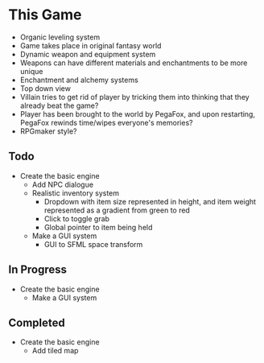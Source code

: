 
# This Game

- Organic leveling system
- Game takes place in original fantasy world
- Dynamic weapon and equipment system
- Weapons can have different materials and enchantments to be more unique
- Enchantment and alchemy systems
- Top down view
- Villain tries to get rid of player by tricking them into thinking that they already beat the game?
- Player has been brought to the world by PegaFox, and upon restarting, PegaFox rewinds time/wipes everyone's memories?
- RPGmaker style?


## Todo

- Create the basic engine
  - Add NPC dialogue
  - Realistic inventory system
    - Dropdown with item size represented in height, and item weight represented as a gradient from green to red
    - Click to toggle grab
    - Global pointer to item being held
  - Make a GUI system
    - GUI to SFML space transform

## In Progress
- Create the basic engine
  - Make a GUI system

## Completed

- Create the basic engine
  - Add tiled map